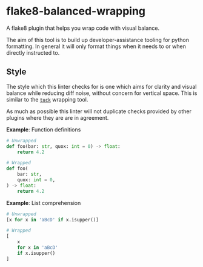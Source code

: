 # flake8-balanced-wrapping

A flake8 plugin that helps you wrap code with visual balance.

The aim of this tool is to build up developer-assistance tooling for python
formatting. In general it will only format things when it needs to or when
directly instructed to.

## Style

The style which this linter checks for is one which aims for clarity and visual
balance while reducing diff noise, without concern for vertical space. This is
similar to the [`tuck`](https://pypi.org/project/tuck/) wrapping tool.

As much as possible this linter will not duplicate checks provided by other
plugins where they are are in agreement.

**Example**: Function definitions


``` python
# Unwrapped
def foo(bar: str, quox: int = 0) -> float:
    return 4.2

# Wrapped
def foo(
    bar: str,
    quox: int = 0,
) -> float:
    return 4.2
```

**Example**: List comprehension

``` python
# Unwrapped
[x for x in 'aBcD' if x.isupper()]

# Wrapped
[
    x
    for x in 'aBcD'
    if x.isupper()
]
```
